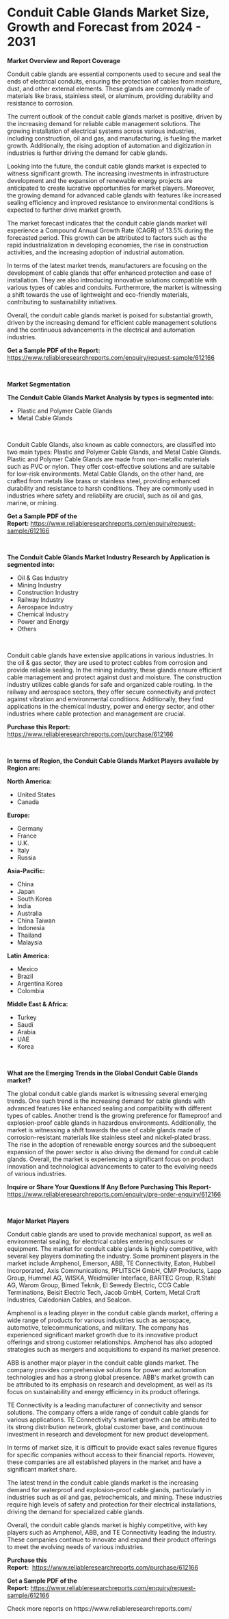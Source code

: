 <p><h1>Conduit Cable Glands Market Size, Growth and Forecast from 2024 - 2031</h1></p><p><strong>Market Overview and Report Coverage</strong></p>
<p><p>Conduit cable glands are essential components used to secure and seal the ends of electrical conduits, ensuring the protection of cables from moisture, dust, and other external elements. These glands are commonly made of materials like brass, stainless steel, or aluminum, providing durability and resistance to corrosion.</p><p>The current outlook of the conduit cable glands market is positive, driven by the increasing demand for reliable cable management solutions. The growing installation of electrical systems across various industries, including construction, oil and gas, and manufacturing, is fueling the market growth. Additionally, the rising adoption of automation and digitization in industries is further driving the demand for cable glands.</p><p>Looking into the future, the conduit cable glands market is expected to witness significant growth. The increasing investments in infrastructure development and the expansion of renewable energy projects are anticipated to create lucrative opportunities for market players. Moreover, the growing demand for advanced cable glands with features like increased sealing efficiency and improved resistance to environmental conditions is expected to further drive market growth.</p><p>The market forecast indicates that the conduit cable glands market will experience a Compound Annual Growth Rate (CAGR) of 13.5% during the forecasted period. This growth can be attributed to factors such as the rapid industrialization in developing economies, the rise in construction activities, and the increasing adoption of industrial automation.</p><p>In terms of the latest market trends, manufacturers are focusing on the development of cable glands that offer enhanced protection and ease of installation. They are also introducing innovative solutions compatible with various types of cables and conduits. Furthermore, the market is witnessing a shift towards the use of lightweight and eco-friendly materials, contributing to sustainability initiatives.</p><p>Overall, the conduit cable glands market is poised for substantial growth, driven by the increasing demand for efficient cable management solutions and the continuous advancements in the electrical and automation industries.</p></p>
<p><strong>Get a Sample PDF of the Report:</strong> <a href="https://www.reliableresearchreports.com/enquiry/request-sample/612166">https://www.reliableresearchreports.com/enquiry/request-sample/612166</a></p>
<p>&nbsp;</p>
<p><strong>Market Segmentation</strong></p>
<p><strong>The Conduit Cable Glands Market Analysis by types is segmented into:</strong></p>
<p><ul><li>Plastic and Polymer Cable Glands</li><li>Metal Cable Glands</li></ul></p>
<p>&nbsp;</p>
<p><p>Conduit Cable Glands, also known as cable connectors, are classified into two main types: Plastic and Polymer Cable Glands, and Metal Cable Glands. Plastic and Polymer Cable Glands are made from non-metallic materials such as PVC or nylon. They offer cost-effective solutions and are suitable for low-risk environments. Metal Cable Glands, on the other hand, are crafted from metals like brass or stainless steel, providing enhanced durability and resistance to harsh conditions. They are commonly used in industries where safety and reliability are crucial, such as oil and gas, marine, or mining.</p></p>
<p><strong>Get a Sample PDF of the Report:</strong>&nbsp;<a href="https://www.reliableresearchreports.com/enquiry/request-sample/612166">https://www.reliableresearchreports.com/enquiry/request-sample/612166</a></p>
<p>&nbsp;</p>
<p><strong>The Conduit Cable Glands Market Industry Research by Application is segmented into:</strong></p>
<p><ul><li>Oil & Gas Industry</li><li>Mining Industry</li><li>Construction Industry</li><li>Railway Industry</li><li>Aerospace Industry</li><li>Chemical Industry</li><li>Power and Energy</li><li>Others</li></ul></p>
<p>&nbsp;</p>
<p><p>Conduit cable glands have extensive applications in various industries. In the oil & gas sector, they are used to protect cables from corrosion and provide reliable sealing. In the mining industry, these glands ensure efficient cable management and protect against dust and moisture. The construction industry utilizes cable glands for safe and organized cable routing. In the railway and aerospace sectors, they offer secure connectivity and protect against vibration and environmental conditions. Additionally, they find applications in the chemical industry, power and energy sector, and other industries where cable protection and management are crucial.</p></p>
<p><strong>Purchase this Report:</strong>&nbsp; <a href="https://www.reliableresearchreports.com/purchase/612166">https://www.reliableresearchreports.com/purchase/612166</a></p>
<p>&nbsp;</p>
<p><strong>In terms of Region, the Conduit Cable Glands Market Players available by Region are:</strong></p>
<p>
    <p> <strong> North America: </strong>
        <ul>
            <li>United States</li>
            <li>Canada</li>
        </ul>
        </p> 
    <p> <strong> Europe: </strong>
        <ul>
            <li>Germany</li>
            <li>France</li>
            <li>U.K.</li>
            <li>Italy</li>
            <li>Russia</li>
        </ul>
        </p> 
    <p> <strong> Asia-Pacific: </strong>
        <ul>
            <li>China</li>
            <li>Japan</li>
            <li>South Korea</li>
            <li>India</li>
            <li>Australia</li>
            <li>China Taiwan</li>
            <li>Indonesia</li>
            <li>Thailand</li>
            <li>Malaysia</li>
        </ul>
        </p> 
    <p> <strong> Latin America: </strong>
        <ul>
            <li>Mexico</li>
            <li>Brazil</li>
            <li>Argentina Korea</li>
            <li>Colombia</li>
        </ul>
        </p> 
    <p> <strong> Middle East & Africa: </strong>
        <ul>
            <li>Turkey</li>
            <li>Saudi</li>
            <li>Arabia</li>
            <li>UAE</li>
            <li>Korea</li>
        </ul>
    </p>
    </p>
<p>&nbsp;</p>
<p><strong>What are the Emerging Trends in the Global Conduit Cable Glands market?</strong></p>
<p><p>The global conduit cable glands market is witnessing several emerging trends. One such trend is the increasing demand for cable glands with advanced features like enhanced sealing and compatibility with different types of cables. Another trend is the growing preference for flameproof and explosion-proof cable glands in hazardous environments. Additionally, the market is witnessing a shift towards the use of cable glands made of corrosion-resistant materials like stainless steel and nickel-plated brass. The rise in the adoption of renewable energy sources and the subsequent expansion of the power sector is also driving the demand for conduit cable glands. Overall, the market is experiencing a significant focus on product innovation and technological advancements to cater to the evolving needs of various industries.</p></p>
<p><strong>Inquire or Share Your Questions If Any Before Purchasing This Report</strong>- <a href="https://www.reliableresearchreports.com/enquiry/pre-order-enquiry/612166">https://www.reliableresearchreports.com/enquiry/pre-order-enquiry/612166</a></p>
<p>&nbsp;</p>
<p><strong>Major Market Players</strong></p>
<p><p>Conduit cable glands are used to provide mechanical support, as well as environmental sealing, for electrical cables entering enclosures or equipment. The market for conduit cable glands is highly competitive, with several key players dominating the industry. Some prominent players in the market include Amphenol, Emerson, ABB, TE Connectivity, Eaton, Hubbell Incorporated, Axis Communications, PFLITSCH GmbH, CMP Products, Lapp Group, Hummel AG, WISKA, Weidmüller Interface, BARTEC Group, R.Stahl AG, Warom Group, Bimed Teknik, El Sewedy Electric, CCG Cable Terminations, Beisit Electric Tech, Jacob GmbH, Cortem, Metal Craft Industries, Caledonian Cables, and Sealcon.</p><p>Amphenol is a leading player in the conduit cable glands market, offering a wide range of products for various industries such as aerospace, automotive, telecommunications, and military. The company has experienced significant market growth due to its innovative product offerings and strong customer relationships. Amphenol has also adopted strategies such as mergers and acquisitions to expand its market presence.</p><p>ABB is another major player in the conduit cable glands market. The company provides comprehensive solutions for power and automation technologies and has a strong global presence. ABB's market growth can be attributed to its emphasis on research and development, as well as its focus on sustainability and energy efficiency in its product offerings.</p><p>TE Connectivity is a leading manufacturer of connectivity and sensor solutions. The company offers a wide range of conduit cable glands for various applications. TE Connectivity's market growth can be attributed to its strong distribution network, global customer base, and continuous investment in research and development for new product development.</p><p>In terms of market size, it is difficult to provide exact sales revenue figures for specific companies without access to their financial reports. However, these companies are all established players in the market and have a significant market share.</p><p>The latest trend in the conduit cable glands market is the increasing demand for waterproof and explosion-proof cable glands, particularly in industries such as oil and gas, petrochemicals, and mining. These industries require high levels of safety and protection for their electrical installations, driving the demand for specialized cable glands.</p><p>Overall, the conduit cable glands market is highly competitive, with key players such as Amphenol, ABB, and TE Connectivity leading the industry. These companies continue to innovate and expand their product offerings to meet the evolving needs of various industries.</p></p>
<p><strong>Purchase this Report:</strong>&nbsp;&nbsp;<a href="https://www.reliableresearchreports.com/purchase/612166">https://www.reliableresearchreports.com/purchase/612166</a></p>
<p></p>
<p><strong>Get a Sample PDF of the Report:</strong>&nbsp;<a href="https://www.reliableresearchreports.com/enquiry/request-sample/612166">https://www.reliableresearchreports.com/enquiry/request-sample/612166</a></p>
<p>Check more reports on https://www.reliableresearchreports.com/</p>